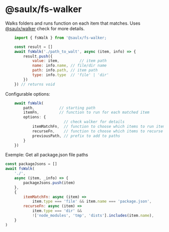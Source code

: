 # @saulx/fs-walker

Walks folders and runs function on each item that matches.
Uses [@saulx/walker](https://github.com/atelier-saulx/utils#walker) check for more details.

```javascript
	import { fsWalk } from '@saulx/fs-walker;

	const result = []
	await fsWalk('./path_to_walt', async (item, info) => {
		result.push({
			value: item,		 // item path
			name: info.name, // file/dir name
			path: info.path, // item path
			type: info.type  // 'file' | 'dir'
		})
	}) // returns void
```

Configurable options:

```javascript
	await fsWalk(
		path,           // starting path
		itemFn,         // function to run for each matched item
		options: {
			              // check walker for details
			itemMatchFn,  // function to choose which items to run itemFn on
			recurseFn,    // function to choose which items to recurse on
			previousPath, // prefix to add to paths
		}
	})
```

Exemple:
Get all package.json file paths

```javascript
const packageJsons = []
await fsWalk(
	'./',
	async (item, _info) => {
		packageJsons.push(item)
	},
	{
		itemMatchFn: async (item) =>
			item.type === 'file' && item.name === 'package.json',
		recurseFn: async (item) =>
			item.type === 'dir' &&
			!['node_modules', 'tmp', 'dists'].includes(item.name),
	}
)
```
